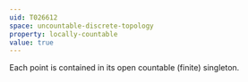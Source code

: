 ```yaml
---
uid: T026612
space: uncountable-discrete-topology
property: locally-countable
value: true
---
```

Each point is contained in its open countable (finite) singleton.
